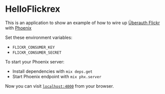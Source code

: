 # HelloFlickrex

This is an application to show an example of how to wire up
[Überauth Flickr](https://github.com/christopheradams/ueberauth_flickr)
with
[Phoenix](https://github.com/phoenixframework/phoenix)

Set these environment variables:

* `FLICKR_CONSUMER_KEY`
* `FLICKR_CONSUMER_SECRET`

To start your Phoenix server:

  * Install dependencies with `mix deps.get`
  * Start Phoenix endpoint with `mix phx.server`

Now you can visit [`localhost:4000`](http://localhost:4000) from your browser.
